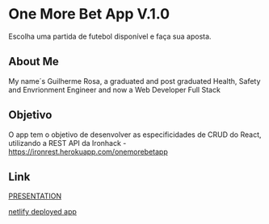 # One More Bet App V.1.0

Escolha uma partida de futebol disponível e faça sua aposta.

## About Me
My name´s Guilherme Rosa, a graduated and post graduated Health, Safety and Envrionment Engineer and now a Web Developer Full Stack

## Objetivo
O app tem o objetivo de desenvolver as especificidades de CRUD do React, utilizando a REST API da Ironhack - https://ironrest.herokuapp.com/onemorebetapp

## Link
[PRESENTATION](https://drive.google.com/file/d/161C8OU0E06Bs0UZCeAQVvOo1epuqFO57/view?usp=sharing)

[netlify deployed app](https://onemorebetapp.netlify.app/)
